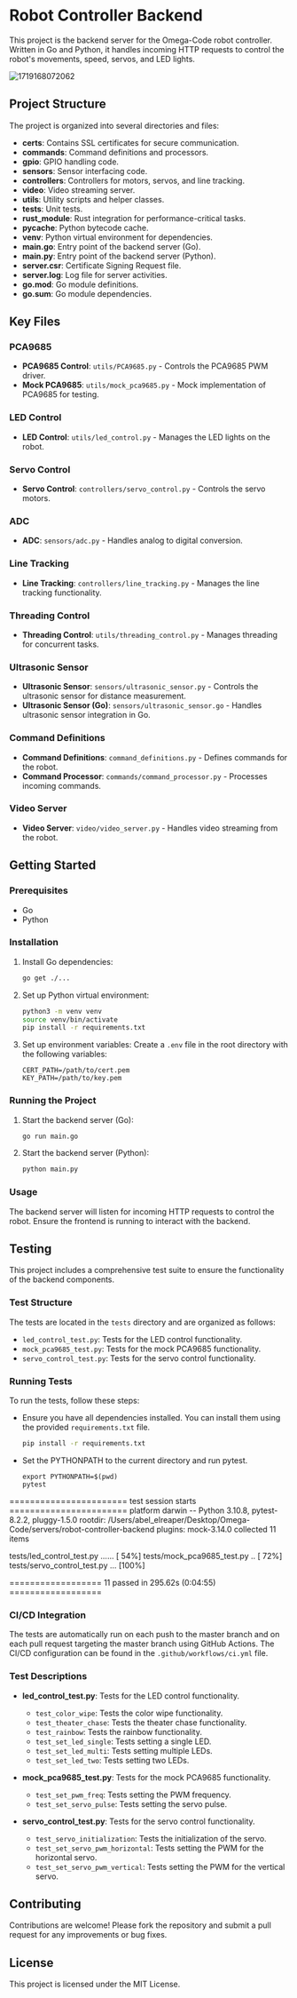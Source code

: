 # Robot Controller Backend

This project is the backend server for the Omega-Code robot controller. Written in Go and Python, it handles incoming HTTP requests to control the robot's movements, speed, servos, and LED lights.

![1719168072062](image/Readme/1719168072062.png)

## Project Structure

The project is organized into several directories and files:

- **certs**: Contains SSL certificates for secure communication.
- **commands**: Command definitions and processors.
- **gpio**: GPIO handling code.
- **sensors**: Sensor interfacing code.
- **controllers**: Controllers for motors, servos, and line tracking.
- **video**: Video streaming server.
- **utils**: Utility scripts and helper classes.
- **tests**: Unit tests.
- **rust_module**: Rust integration for performance-critical tasks.
- **__pycache__**: Python bytecode cache.
- **venv**: Python virtual environment for dependencies.
- **main.go**: Entry point of the backend server (Go).
- **main.py**: Entry point of the backend server (Python).
- **server.csr**: Certificate Signing Request file.
- **server.log**: Log file for server activities.
- **go.mod**: Go module definitions.
- **go.sum**: Go module dependencies.

## Key Files

### PCA9685

- **PCA9685 Control**: `utils/PCA9685.py` - Controls the PCA9685 PWM driver.
- **Mock PCA9685**: `utils/mock_pca9685.py` - Mock implementation of PCA9685 for testing.

### LED Control

- **LED Control**: `utils/led_control.py` - Manages the LED lights on the robot.

### Servo Control

- **Servo Control**: `controllers/servo_control.py` - Controls the servo motors.

### ADC

- **ADC**: `sensors/adc.py` - Handles analog to digital conversion.

### Line Tracking

- **Line Tracking**: `controllers/line_tracking.py` - Manages the line tracking functionality.

### Threading Control

- **Threading Control**: `utils/threading_control.py` - Manages threading for concurrent tasks.

### Ultrasonic Sensor

- **Ultrasonic Sensor**: `sensors/ultrasonic_sensor.py` - Controls the ultrasonic sensor for distance measurement.
- **Ultrasonic Sensor (Go)**: `sensors/ultrasonic_sensor.go` - Handles ultrasonic sensor integration in Go.

### Command Definitions

 - **Command Definitions**: `command_definitions.py` - Defines commands for the robot.
- **Command Processor**: `commands/command_processor.py` - Processes incoming commands.

### Video Server

- **Video Server**: `video/video_server.py` - Handles video streaming from the robot.

## Getting Started

### Prerequisites

- Go
- Python

### Installation

1. Install Go dependencies:

   ```bash
   go get ./...
   ```
2. Set up Python virtual environment:

   ```bash
   python3 -m venv venv
   source venv/bin/activate
   pip install -r requirements.txt
   ```
3. Set up environment variables:
   Create a `.env` file in the root directory with the following variables:

   ```env
   CERT_PATH=/path/to/cert.pem
   KEY_PATH=/path/to/key.pem
   ```

### Running the Project

1. Start the backend server (Go):

   ```bash
   go run main.go
   ```
2. Start the backend server (Python):

   ```bash
   python main.py
   ```

### Usage

The backend server will listen for incoming HTTP requests to control the robot. Ensure the frontend is running to interact with the backend.

## Testing

This project includes a comprehensive test suite to ensure the functionality of the backend components.

### Test Structure

The tests are located in the `tests` directory and are organized as follows:

- `led_control_test.py`: Tests for the LED control functionality.
- `mock_pca9685_test.py`: Tests for the mock PCA9685 functionality.
- `servo_control_test.py`: Tests for the servo control functionality.

### Running Tests

To run the tests, follow these steps:

* Ensure you have all dependencies installed. You can install them using the provided `requirements.txt` file.

  ```bash
  pip install -r requirements.txt
  ```
* Set the PYTHONPATH to the current directory and run pytest.

  ```
  export PYTHONPATH=$(pwd)
  pytest
  ```

======================= test session starts =======================
platform darwin -- Python 3.10.8, pytest-8.2.2, pluggy-1.5.0
rootdir: /Users/abel_elreaper/Desktop/Omega-Code/servers/robot-controller-backend
plugins: mock-3.14.0
collected 11 items

tests/led_control_test.py ......                            [ 54%]
tests/mock_pca9685_test.py ..                               [ 72%]
tests/servo_control_test.py ...                             [100%]

================== 11 passed in 295.62s (0:04:55) ==================

### CI/CD Integration

The tests are automatically run on each push to the master branch and on each pull request targeting the master branch using GitHub Actions. The CI/CD configuration can be found in the `.github/workflows/ci.yml` file.

### Test Descriptions

- **led_control_test.py**: Tests for the LED control functionality.

  - `test_color_wipe`: Tests the color wipe functionality.
  - `test_theater_chase`: Tests the theater chase functionality.
  - `test_rainbow`: Tests the rainbow functionality.
  - `test_set_led_single`: Tests setting a single LED.
  - `test_set_led_multi`: Tests setting multiple LEDs.
  - `test_set_led_two`: Tests setting two LEDs.
- **mock_pca9685_test.py**: Tests for the mock PCA9685 functionality.

  - `test_set_pwm_freq`: Tests setting the PWM frequency.
  - `test_set_servo_pulse`: Tests setting the servo pulse.
- **servo_control_test.py**: Tests for the servo control functionality.

  - `test_servo_initialization`: Tests the initialization of the servo.
  - `test_set_servo_pwm_horizontal`: Tests setting the PWM for the horizontal servo.
  - `test_set_servo_pwm_vertical`: Tests setting the PWM for the vertical servo.


## Contributing

Contributions are welcome! Please fork the repository and submit a pull request for any improvements or bug fixes.

## License

This project is licensed under the MIT License.
